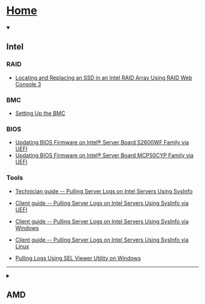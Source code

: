 # [Home](https://github.com/kcox-ByteSpeed/Test_Intel_Documentation/wiki)
<Details open> 
    <summary> <h2>Intel </h2> </summary>

### RAID
- [Locating and Replacing an SSD in an Intel RAID Array Using RAID Web Console 3][Replace_SSD_RAID_RWC3]
### BMC
- [Setting Up the BMC][BMC]

### BIOS
- [Updating BIOS Firmware on Intel® Server Board S2600WF Family via UEFI][BIOS_S2600WF_UEFI]
- [Updating BIOS Firmware on Intel® Server Board MCP50CYP Family via UEFI][BIOS_M50CYP_UEFI]

### Tools
- [Technician guide -- Pulling Server Logs on Intel Servers Using SysInfo][sysinfo_logs]
- [Client guide -- Pulling Server Logs on Intel Servers Using SysInfo via UEFI][sysinfo_UEFI]
- [Client guide -- Pulling Server Logs on Intel Servers Using SysInfo via Windows][sysinfo_Windows]
- [Client guide -- Pulling Server Logs on Intel Servers Using SysInfo via Linux][sysinfo_Linux]

- [Pulling Logs Using SEL Viewer Utility on Windows][selviewer_windows]

***

</Details>
<Details clsoed> 
    <summary> <h2>AMD</h2> </summary>
In development...

***

</Details>

[Replace_SSD_RAID_RWC3]: https://github.com/kcox-ByteSpeed/Test_Intel_Documentation/wiki/Locating-and-Replacing-an-SSD-in-an-Intel-RAID-Array-Using-RAID-Web-Console-3
[BMC]: https://github.com/kcox-ByteSpeed/Test_Intel_Documentation/wiki/Setup-BMC-Intel-Board
[BIOS_S2600WF_UEFI]: https://github.com/kcox-ByteSpeed/Test_Intel_Documentation/wiki/Updating-BIOS-Firmware-on-Intel%C2%AE-Server-Board-S2600WF-Family
[BIOS_M50CYP_UEFI]: https://github.com/kcox-ByteSpeed/Test_Intel_Documentation/wiki/Updating-the-BIOS-on-Intel%C2%AE-Server-Board-M50CYP-Family

[sysinfo_logs]: https://github.com/kcox-ByteSpeed/Test_Intel_Documentation/wiki/Pulling-Server-Logs-on-Intel-Servers-Using-SysInfo
[sysinfo_UEFI]: https://github.com/kcox-ByteSpeed/Test_Intel_Documentation/wiki/Pulling-Server-Logs-on-Intel-Servers-Using-SysInfo-%E2%80%93-UEFI-Environment
[sysinfo_Windows]: https://github.com/kcox-ByteSpeed/Test_Intel_Documentation/wiki/Pulling-Server-Logs-on-Intel-Servers-Using-SysInfo-%E2%80%93-Windows-Environment
[sysinfo_Linux]: https://github.com/kcox-ByteSpeed/Test_Intel_Documentation/wiki/Pulling-Server-Logs-on-Intel-Servers-Using-SysInfo-%E2%80%93-Linux-Environment
[selviewer_windows]: https://github.com/kcox-ByteSpeed/Test_Intel_Documentation/wiki/Pulling-Logs-Using-SEL-Viewer-Utility-on-Windows
